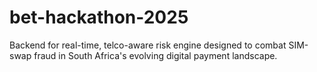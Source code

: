 # bet-hackathon-2025
Backend for real-time, telco-aware risk engine designed to combat SIM-swap fraud in South Africa's evolving digital payment landscape.
